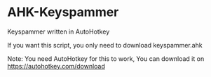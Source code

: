# AHK-Keyspammer
Keyspammer written in AutoHotkey

If you want this script, you only need to download keyspammer.ahk

Note: You need AutoHotkey for this to work, You can download it on https://autohotkey.com/download
